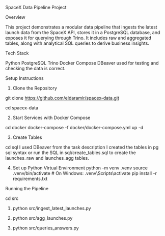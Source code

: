SpaceX Data Pipeline Project

Overview

This project demonstrates a modular data pipeline that ingests the latest launch data from the SpaceX API, stores it in a PostgreSQL database, and exposes it for querying through Trino. It includes raw and aggregated tables, along with analytical SQL queries to derive business insights.

Tech Stack

Python
PostgreSQL
Trino
Docker Compose
DBeaver used for testing and checking the data is correct.

Setup Instructions
1. Clone the Repository

git clone https://github.com/eldaramir/spacex-data.git

cd spacex-data

2. Start Services with Docker Compose

cd docker 
docker-compose -f docker/docker-compose.yml up -d

3. Create Tables 

cd sql 
I used DBeaver from the task description I created the tables in pg sql syntax
or run the SQL in sql/create_tables.sql to create the launches_raw and launches_agg tables.

4. Set up Python Virtual Environment
python -m venv .venv
source .venv/bin/activate   # On Windows: .venv\Scripts\activate
pip install -r requirements.txt

Running the Pipeline

cd src
1. python src/ingest_latest_launches.py

2. python src/agg_launches.py

3. python src/queries_answers.py
